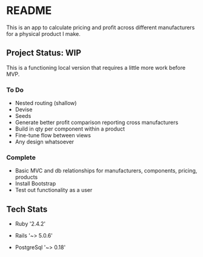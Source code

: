 # README

This is an app to calculate pricing and profit across different manufacturers for a physical product I make.

## Project Status: WIP

This is a functioning local version that requires a little more work before MVP.

### To Do

- Nested routing (shallow)
- Devise
- Seeds
- Generate better profit comparison reporting cross manufacturers
- Build in qty per component within a product
- Fine-tune flow between views
- Any design whatsoever

### Complete

- Basic MVC and db relationships for manufacturers, components, pricing, products
- Install Bootstrap
- Test out functionality as a user

## Tech Stats

* Ruby '2.4.2'

* Rails '~> 5.0.6'

* PostgreSql '~> 0.18'

